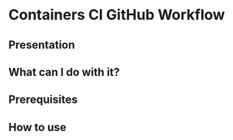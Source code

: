 # Containers CI GitHub Workflow

## Presentation

## What can I do with it?

## Prerequisites

## How to use